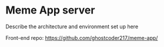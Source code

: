 # Meme App server

Describe the architecture and environment set up here

Front-end repo: https://github.com/ghostcoder217/meme-app/
